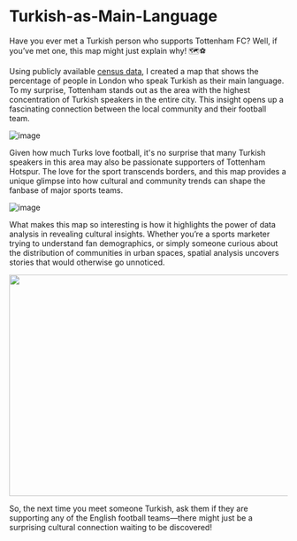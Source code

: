 # Turkish-as-Main-Language

Have you ever met a Turkish person who supports Tottenham FC? Well, if you’ve met one, this map might just explain why! 🗺⚽

Using publicly available [census data](https://www.ons.gov.uk/peoplepopulationandcommunity/culturalidentity/language/bulletins/languageenglandandwales/census2021#measuring-the-data), I created a map that shows the percentage of people in London who speak Turkish as their main language. To my surprise, Tottenham stands out as the area with the highest concentration of Turkish speakers in the entire city. This insight opens up a fascinating connection between the local community and their football team.

![image](https://github.com/elif-data/Turkish-Speaking-Population-Final/blob/main/Turkish%20Speaking%20Percentage%20-%20Tottenham%20Blue%20Gradient%200.025%20with%20logo%20text%2016.png)

Given how much Turks love football, it's no surprise that many Turkish speakers in this area may also be passionate supporters of Tottenham Hotspur. The love for the sport transcends borders, and this map provides a unique glimpse into how cultural and community trends can shape the fanbase of major sports teams.

![image](https://github.com/elif-data/Turkish-Speaking-Population-Final/blob/main/Turkish%20Fans.jpg)

What makes this map so interesting is how it highlights the power of data analysis in revealing cultural insights. Whether you’re a sports marketer trying to understand fan demographics, or simply someone curious about the distribution of communities in urban spaces, spatial analysis uncovers stories that would otherwise go unnoticed.

<img src="https://github.com/elif-data/Turkish-Speaking-Population-Final/blob/main/Turkish%20Fans%20-%20Spurs.jpg" data-canonical-src="[https://github.com/user-attachments/assets/64c9152c-d65e-4ea5-b8ef-c05e2274e798](https://github.com/elif-data/Turkish-Speaking-Population-Final/blob/main/Turkish%20Fans%20-%20Spurs.jpg)" width="550" height="400" />


So, the next time you meet someone Turkish, ask them if they are supporting any of the English football teams—there might just be a surprising cultural connection waiting to be discovered!
